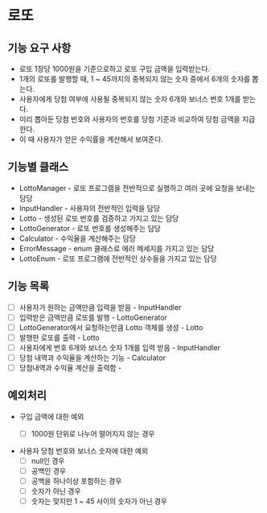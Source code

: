 # 로또

## 기능 요구 사항

- 로또 1장당 1000원을 기준으로하고 로또 구입 금액을 입력받는다.
- 1개의 로또를 발행할 때, 1 ~ 45까지의 중복되지 않는 숫자 중에서 6개의 숫자를 뽑는다.
- 사용자에게 당첨 여부에 사용될 중복되지 않는 숫자 6개와 보너스 번호 1개를 받는다.
- 미리 뽑아둔 당첨 번호와 사용자의 번호를 당첨 기준과 비교하여 당첨 금액을 지급한다.
- 이 때 사용자가 얻은 수익률을 계산해서 보여준다.

## 기능별 클래스

- LottoManager - 로또 프로그램을 전반적으로 실행하고 여러 곳에 요청을 보내는 담당
- InputHandler - 사용자의 전반적인 입력을 담당
- Lotto - 생성된 로또 번호를 검증하고 가지고 있는 담당
- LottoGenerator - 로또 번호를 생성해주는 담당
- Calculator - 수익율을 계산해주는 담당
- ErrorMessage - enum 클래스로 에러 메세지를 가지고 있는 담당
- LottoEnum - 로또 프로그램에 전반적인 상수들을 가지고 있는 담당

## 기능 목록

- [ ] 사용자가 원하는 금액만큼 입력을 받음 - InputHandler
- [ ] 입력받은 금액만큼 로또를 발행 - LottoGenerator
- [ ] LottoGenerator에서 요청하는만큼 Lotto 객체를 생성 - Lotto
- [ ] 발행한 로또를 출력 - Lotto
- [ ] 사용자에게 번호 6개와 보너스 숫자 1개를 입력 받음 - InputHandler
- [ ] 당첨 내역과 수익율을 계산하는 기능 - Calculator
- [ ] 당첨내역과 수익율 계산을 출력함 -

## 예외처리

- 구입 금액에 대한 예외
    - [ ] 1000원 단위로 나누어 떨어지지 않는 경우


- 사용자 당첨 번호와 보너스 숫자에 대한 예외
    - [ ] null인 경우
    - [ ] 공백인 경우
    - [ ] 공백을 하나이상 포함하는 경우
    - [ ] 숫자가 아닌 경우
    - [ ] 숫자는 맞지만 1 ~ 45 사이의 숫자가 아닌 경우